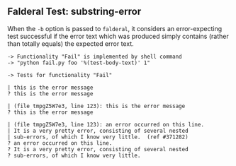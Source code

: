 Falderal Test: substring-error
------------------------------

When the `-b` option is passed to `falderal`, it considers
an error-expecting test successful if the error text which
was produced simply contains (rather than totally equals)
the expected error text.

    -> Functionality "Fail" is implemented by shell command
    -> "python fail.py foo '%(test-body-text)' 1"

    -> Tests for functionality "Fail"

    | this is the error message
    ? this is the error message

    | (file tmpgZ5W7e3, line 123): this is the error message
    ? this is the error message

    | (file tmpgZ5W7e3, line 123): an error occurred on this line.
    | It is a very pretty error, consisting of several nested
    | sub-errors, of which I know very little.  (ref #371282)
    ? an error occurred on this line.
    ? It is a very pretty error, consisting of several nested
    ? sub-errors, of which I know very little.
